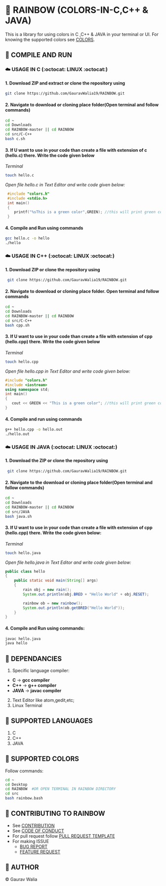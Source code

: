 # :rainbow: RAINBOW (COLORS-IN-C,C++ & JAVA)

This is a library for using colors in C ,C++ & JAVA in your terminal or UI. For knowing the supported colors see
[COLORS](docs/COLORS.md).

## :rainbow: COMPILE AND RUN

### :cloud: USAGE IN C (:octocat: LINUX :octocat:)

#### 1. Download ZIP and extract or clone the repository using

```bash
git clone https://github.com/GauravWalia19/RAINBOW.git
```

#### 2. Navigate to download or cloning place folder(Open terminal and follow commands)

```bash
cd ~
cd Downloads
cd RAINBOW-master || cd RAINBOW
cd src/C-C++
bash c.sh
```

#### 3. If U want to use in your code than create a file with extension of c (hello.c) there. Write the code given below

*Terminal*

```bash
touch hello.c
```

 *Open file hello.c in Text Editor and write code given below:*

```c
 #include "colors.h"
 #include <stdio.h>
 int main()
 {
 	printf("%sThis is a green color",GREEN); //this will print green color text
 }
```

#### 4. Compile and Run using commands

```bash
gcc hello.c -o hello
./hello
```

### :cloud: USAGE IN C++ (:octocat: LINUX :octocat:)

#### 1. Download ZIP or clone the repository using

```bash
 git clone https://github.com/GauravWalia19/RAINBOW.git
```

#### 2. Navigate to download or cloning place folder. Open terminal and follow commands

```bash
cd ~
cd Downloads
cd RAINBOW-master || cd RAINBOW
cd src/C-C++
bash cpp.sh
```

#### 3. If U want to use in your code than create a file with extension of cpp (hello.cpp) there. Write the code given below

*Terminal*

```bash
touch hello.cpp
```

*Open file hello.cpp in Text Editor and write code given below:*

```c++
#include "colors.h"
#include <iostream>
using namespace std;
int main()
{
   cout << GREEN << "This is a green color"; //this will print green color text
}
```

#### 4. Compile and run using commands

```bash
g++ hello.cpp -o hello.out
./hello.out
```

### :cloud: USAGE IN JAVA (:octocat: LINUX :octocat:)

#### 1. Download the ZIP or clone the repository using

```bash
 git clone https://github.com/GauravWalia19/RAINBOW.git
```

#### 2. Navigate to the download or cloning place folder(Open terminal and follow commands)

```bash
cd ~
cd Downloads
cd RAINBOW-master || cd RAINBOW
cd src/JAVA
bash java.sh
```

#### 3. If U want to use in your code than create a file with extension of cpp (hello.cpp) there. Write the code given below:

*Terminal*

```bash
touch hello.java
```

*Open file hello.java in Text Editor and write code given below:*

```java
public class hello
{
    public static void main(String[] args)
    {
        rain obj = new rain();
        System.out.println(obj.BRED + "Hello World" + obj.RESET);

        rainbow ob = new rainbow();
        System.out.println(ob.getBRED("Hello World"));
    }
}
```

#### 4. Compile and Run using commands:

```bash
javac hello.java
java hello
```

## :rainbow: DEPENDANCIES

1. Specific language compiler:
* **C** -> **gcc compiler**
* **C++** -> **g++ compiler**
* **JAVA** -> **javac compiler**
2. Text Editor like atom,gedit,etc;
3. Linux Terminal

## :rainbow: SUPPORTED LANGUAGES

1. C
2. C++
3. JAVA

## :rainbow: SUPPORTED COLORS

Follow commands:

```bash
cd ~
cd Desktop
cd RAINBOW  #OR OPEN TERMINAL IN RAINBOW DIRECTORY
cd src
bash rainbow.bash
```

## :rainbow: CONTRIBUTING TO RAINBOW

* See [CONTRIBUTION](CONTRIBUTING.md)
* See [CODE OF CONDUCT](CODE_OF_CONDUCT.md)
* For pull request follow [PULL REQUEST TEMPLATE](.github/PULL_REQUEST_TEMPLATE.md)
* For making ISSUE
  * [BUG REPORT](.github/ISSUE_TEMPLATE/bug_report.md)
  * [FEATURE REQUEST](.github/ISSUE_TEMPLATE/feature_request.md)

## :rainbow: AUTHOR

:copyright: Gaurav Walia
